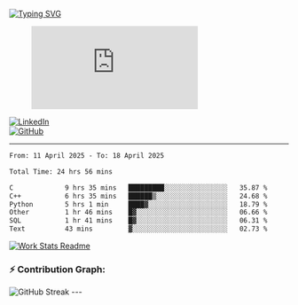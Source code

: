 [![Typing SVG](https://readme-typing-svg.herokuapp.com?font=Fira+Code&color=%2336BCF7&lines=Hi+there!+%F0%9F%91%8B;I+am+a+Computer+Science+Undergrad+at+IIT+Kharagpur;Thankyou+for+visiting+my+github+profile)](https://github.com/sesiii)


<figure><embed src="https://wakatime.com/share/@81d5e6c4-c575-43e6-9a9e-85ed25517f53/42cf003a-18dd-42ef-bded-df01146821f2.svg"></embed></figure>


[![LinkedIn](https://img.shields.io/badge/LinkedIn-0077B5?style=for-the-badge&logo=linkedin&logoColor=white)](https://www.linkedin.com/in/sesidadi)  
[![GitHub](https://img.shields.io/badge/GitHub-181717?style=for-the-badge&logo=github&logoColor=white)](https://github.com/sesiii)



---
<!--START_SECTION:waka-->

```txt
From: 11 April 2025 - To: 18 April 2025

Total Time: 24 hrs 56 mins

C             9 hrs 35 mins   █████████░░░░░░░░░░░░░░░░   35.87 %
C++           6 hrs 35 mins   ██████▒░░░░░░░░░░░░░░░░░░   24.68 %
Python        5 hrs 1 min     ████▓░░░░░░░░░░░░░░░░░░░░   18.79 %
Other         1 hr 46 mins    █▓░░░░░░░░░░░░░░░░░░░░░░░   06.66 %
SQL           1 hr 41 mins    █▓░░░░░░░░░░░░░░░░░░░░░░░   06.31 %
Text          43 mins         ▓░░░░░░░░░░░░░░░░░░░░░░░░   02.73 %
```

<!--END_SECTION:waka-->


[![Work Stats Readme](https://github.com/sesiii/sesiii/actions/workflows/main.yml/badge.svg)](https://github.com/sesiii/sesiii/actions/workflows/main.yml)

### ⚡ Contribution Graph:

<img src="https://streak-stats.demolab.com/?user=sesiii&theme=radical" alt="GitHub Streak" />
---
